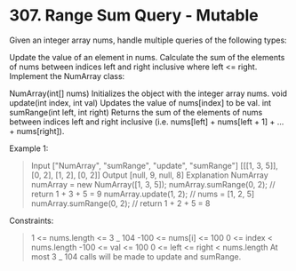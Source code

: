 # 307. Range Sum Query - Mutable

Given an integer array nums, handle multiple queries of the following types:

Update the value of an element in nums.
Calculate the sum of the elements of nums between indices left and right inclusive where left <= right.
Implement the NumArray class:

NumArray(int[] nums) Initializes the object with the integer array nums.
void update(int index, int val) Updates the value of nums[index] to be val.
int sumRange(int left, int right) Returns the sum of the elements of nums between indices left and right inclusive (i.e. nums[left] + nums[left + 1] + ... + nums[right]).

Example 1:

> Input
> ["NumArray", "sumRange", "update", "sumRange"]
> [[[1, 3, 5]], [0, 2], [1, 2], [0, 2]]
> Output
> [null, 9, null, 8]
> Explanation
> NumArray numArray = new NumArray([1, 3, 5]);
> numArray.sumRange(0, 2); // return 1 + 3 + 5 = 9
> numArray.update(1, 2); // nums = [1, 2, 5]
> numArray.sumRange(0, 2); // return 1 + 2 + 5 = 8

Constraints:

> 1 <= nums.length <= 3 _ 104
> -100 <= nums[i] <= 100
> 0 <= index < nums.length
> -100 <= val <= 100
> 0 <= left <= right < nums.length
> At most 3 _ 104 calls will be made to update and sumRange.

